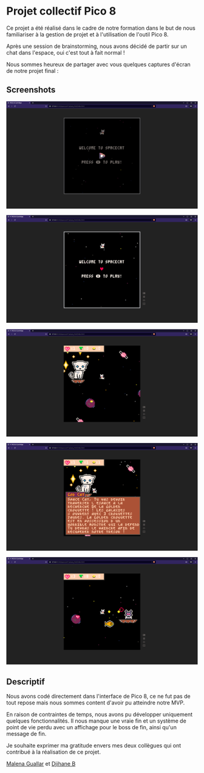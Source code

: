 
# Projet collectif Pico 8

Ce projet a été réalisé dans le cadre de notre formation dans le but de nous familiariser à la gestion de projet et à l'utilisation de l'outil Pico 8.

Après une session de brainstorming, nous avons décidé de partir sur un chat dans l'espace, oui c'est tout à fait normal !

Nous sommes heureux de partager avec vous quelques captures d'écran de notre projet final :





## Screenshots

![App Screenshot presentation](images/presentation.png)

![App Screenshot welcome](images/welcome.png)

![App Screenshot step1](images/step1.png)

![App Screenshot step2](images/step2.png)

![App Screenshot step3](images/step3.png)


## Descriptif

Nous avons codé directement dans l'interface de Pico 8, ce ne fut pas de tout repose mais nous sommes content d'avoir pu atteindre notre MVP.

En raison de contraintes de temps, nous avons pu développer uniquement quelques fonctionnalités. Il nous manque une vraie fin et un système de point de vie perdu avec un affichage pour le boss de fin, ainsi qu'un message de fin.

Je souhaite exprimer ma gratitude envers mes deux collègues qui ont contribué à la réalisation de ce projet.

[Malena Guallar](https://github.com/Malena-Guallar) et [Djihane B](https://github.com/DjihaneB)



